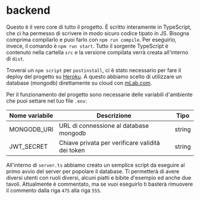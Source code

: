 # backend

Questo è il vero core di tutto il progetto. È scritto interamente in TypeScript, che ci ha permesso di scrivere in modo sicuro codice tipato in JS.
Bisogna comprima compilarlo e puoi farlo con `npm run compile`. Per eseguirlo, invece, il comando è `npm run start`. Tutto il sorgente TypeScript è contenuto nella cartella `src` e la versione compilata verrà creata all'interno di `dist`.

Troverai un `npm script` per `postinstall`, ci è stato necessario per fare il deploy del progetto su [Heroku](https://heroku.com).
A questo abbiamo scelto di utilizzare un database (mongodb) direttamente su cloud con [mLab.com](https://mlab.com).

Per il funzionamento del progetto sono necessarie delle variabili d'ambiente che puoi settare nel tuo file `.env`:

| Nome variabile  |  Descrizione | Tipo  | 
|---|---|---|
| MONGODB_URI | URL di connessione al database mongodb | string |
| JWT_SECRET | Chiave privata per verificare validità dei token | string | 

All'interno di `server.ts` abbiamo creato un semplice script da eseguire al primo avvio del server per popolare il database. Ti permetterà di avere diversi utenti con ruoli diversi, alcuni piatti e bibite d'esempio ed anche due tavoli. Attualmente è commentato, ma se vuoi eseguirlo ti basterà rimuovere il commento dalla riga `475` alla riga `555`.
